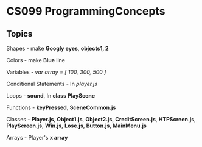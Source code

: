 # CS099 ProgrammingConcepts

## Topics
Shapes - make **Googly eyes**, **objects1, 2**

Colors - make **Blue** line

Variables - *var array = [ 100, 300, 500 ]*

Conditional Statements - In *player.js*

Loops - **sound**, In **class PlayScene**

Functions - **keyPressed**, **SceneCommon.js**

Classes - **Player.js**, **Object1.js**, **Object2.js**, **CreditScreen.js**, **HTPScreen.js**, **PlayScreen.js**, **Win.js**, **Lose.js**, **Button.js**, **MainMenu.js**

Arrays - Player's **x array**
